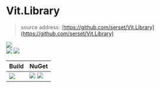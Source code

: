 ﻿
# Vit.Library
>source address: [https://github.com/serset/Vit.Library](https://github.com/serset/Vit.Library)    

![](https://img.shields.io/github/license/Serset/Vit.Library.svg)  
![](https://img.shields.io/github/repo-size/Serset/Vit.Library.svg)  ![](https://img.shields.io/github/last-commit/Serset/Vit.Library.svg)  
 

| Build | NuGet |
| -------- | -------- |
|![](https://github.com/serset/Vit.Library/workflows/ki_multibranch/badge.svg) | [![](https://img.shields.io/nuget/v/Vit.Db.svg)](https://www.nuget.org/packages/Vit.Db/) ![](https://img.shields.io/nuget/dt/Vit.Db.svg) |



